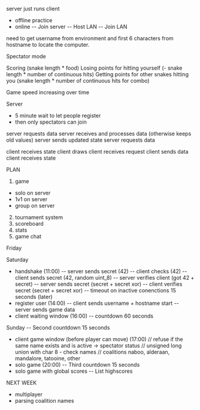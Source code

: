 server just runs
client
- offline practice
- online
-- Join server
-- Host LAN
-- Join LAN

need to get username from environment and first 6 characters from hostname to locate the computer.

Spectator mode 

Scoring (snake length * food)
Losing points for hitting yourself (- snake length * number of continuous hits)
Getting points for other snakes hitting you (snake length * number of continuous hits for combo)

Game speed increasing over time

Server
- 5 minute wait to let people register
- then only spectators can join

server requests data
server receives and processes data (otherwise keeps old values)
server sends updated state
server requests data

client receives state
client draws
client receives request
client sends data
client receives state


PLAN
1) game 
-  solo on server
-  1v1 on server
-  group on server
2) tournament system
3) scoreboard
4) stats
5) game chat

Friday

Saturday
- handshake (11:00)
-- server sends secret (42)
-- client checks (42)
-- client sends secret (42, random uint_8)
-- server verifies client (got 42 + secret)
-- server sends secret (secret + secret xor)
-- client verifies secret (secret + secret xor)
-- timeout on inactive conenctions 15 seconds (later)
- register user (14:00)
-- client sends username + hostname start
-- server sends game data 
- client waiting window (16:00)
-- countdown 60 seconds

Sunday
-- Second countdown 15 seconds
- client game window (before player can move) (17:00)
// refuse if the same name exists and is active -> spectator status
// unsigned long union with char 8 - check names
// coalitions naboo, alderaan, mandalore, tatooine, other
- solo game (20:00)
-- Third countdown 15 seconds
- solo game with global scores
-- List highscores

NEXT WEEK
- multiplayer
- parsing coalition names